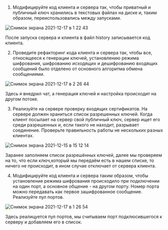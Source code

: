 1) Модифицируйте код клиента и сервера так, чтобы приватный и публичный ключ хранились в текстовых файлах на диске и, таким образом, переиспользовались между запусками.



![Снимок экрана 2021-12-17 в 1 22 43](https://user-images.githubusercontent.com/90418243/146457859-a13318e3-10f7-4219-adee-dfcb9b5bae08.png)




После запуска сервера и клиента в файл history записывается код клиента.

2) Проведите рефакторинг кода клиента и сервера так, чтобы все, относящееся к генерации ключей, установлению режима шифрования, шифрованию исходящих и дешифрованию входящих сообщений было отделено от основного алгоритма обмена сообщениями.



![Снимок экрана 2021-12-17 в 2 26 44](https://user-images.githubusercontent.com/90418243/146463793-e57380d7-a00c-42aa-b406-7a7f8f4dc747.png)



Здесь я внедрил чат, а генерация ключей и настройка происходит на другом потоке.




3) Реализуйте на сервере проверку входящих сертификатов. На сервере должен храниться список разрешенных ключей. Когда клиент посылает на сервер свой публичный ключ, сервер ищет его среди разрешенных и, если такого не находит, разрывает соединение. Проверьте правильность работы не нескольких разных клиентах.



![Снимок экрана 2021-12-15 в 15 12 14](https://user-images.githubusercontent.com/90418243/146458149-14c2bebe-3e3f-4a14-ab87-a780b94b287f.png)



Заранее заполняем список разрешённых ключей, далее мы проверяем на то, что если ключ,который мы передаём есть в нашем списке, то ничего не происходит, в ином случае отключает от сервера клиента.



4) Модифицируйте код клиента и сервера таким образом, чтобы установление режима шифрования происходило при подключении на один порт, а основное общение - на другом порту. Номер порта можно передавать как первое зашифрованное сообщение.
Реализуйте пул портов.



![Снимок экрана 2021-12-17 в 1 26 54](https://user-images.githubusercontent.com/90418243/146458293-3324dcc2-a8b1-4f89-9791-3606adbc7e40.png)



Здесь реалицуется пул портов, мы считываем порт подклюсившегося к серверу и добавляем его в список.
